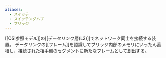 ```yaml
---
aliases:
  - スイッチ
  - スイッチングハブ
  - ブリッジ
---
```

[[OSI参照モデル]]の[[データリンク層(L2)]]でネットワーク同士を接続する装置。
データリンクの[[フレーム]]を認識してブリッジ内部のメモリにいったん蓄積し、接続された相手側のセグメントに新たなフレームとして創出する。